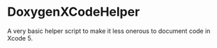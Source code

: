 DoxygenXCodeHelper
==================

A very basic helper script to make it less onerous to document code in Xcode 5.
